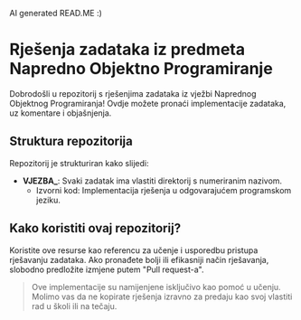 AI generated READ.ME :)
# Rješenja zadataka iz predmeta Napredno Objektno Programiranje

Dobrodošli u repozitorij s rješenjima zadataka iz vježbi Naprednog Objektnog Programiranja! Ovdje možete pronaći implementacije zadataka, uz komentare i objašnjenja.

## Struktura repozitorija

Repozitorij je strukturiran kako slijedi:

- **VJEZBA_**: Svaki zadatak ima vlastiti direktorij s numeriranim nazivom.
  - Izvorni kod: Implementacija rješenja u odgovarajućem programskom jeziku.

## Kako koristiti ovaj repozitorij?

Koristite ove resurse kao referencu za učenje i usporedbu pristupa rješavanju zadataka. Ako pronađete bolji ili efikasniji način rješavanja, slobodno predložite izmjene putem "Pull request-a".

> Ove implementacije su namijenjene isključivo kao pomoć u učenju. Molimo vas da ne kopirate rješenja izravno za predaju kao svoj vlastiti rad u školi ili na tečaju.
